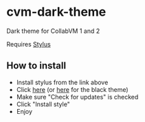 # cvm-dark-theme
Dark theme for CollabVM 1 and 2

Requires [Stylus](https://add0n.com/stylus.html)

## How to install
* Install stylus from the link above
* Click [here](https://github.com/MDMCK10/cvm-dark-theme/raw/master/cvm_dark.user.css) (or [here](https://github.com/MDMCK10/cvm-dark-theme/raw/master/cvm_black.user.css) for the black theme)
* Make sure "Check for updates" is checked
* Click "Install style"
* Enjoy
